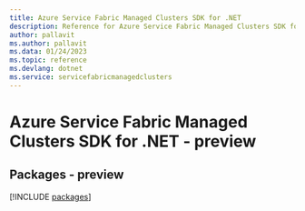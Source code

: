 ```yaml
---
title: Azure Service Fabric Managed Clusters SDK for .NET
description: Reference for Azure Service Fabric Managed Clusters SDK for .NET
author: pallavit
ms.author: pallavit
ms.data: 01/24/2023
ms.topic: reference
ms.devlang: dotnet
ms.service: servicefabricmanagedclusters
---
```

# Azure Service Fabric Managed Clusters SDK for .NET - preview
## Packages - preview
[!INCLUDE [packages](service-fabric-managed-clusters-index.md)]